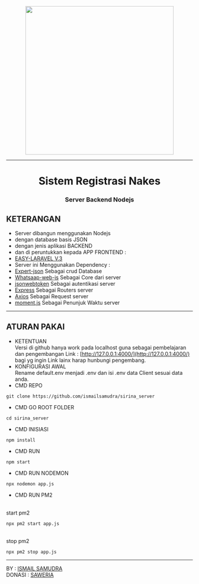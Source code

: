 <div align='center'>
   <img width=400px src='https://github.com/ismailsamudra/sirina_server/assets/67509798/76b1466a-f531-49cb-8aed-a081ad9697d7'>
</div>

<hr>

<div align='center'>
   <h1>Sistem Registrasi Nakes</h1>
   <h3>Server Backend Nodejs</h3>
</div>

## KETERANGAN
- Server dibangun menggunakan Nodejs
- dengan database basis JSON
- dengan jenis aplikasi BACKEND
- dan di peruntukkan kepada APP FRONTEND :
- [EASY-LARAVEL V.3](https://github.com/laratealcorp/master_larateal_v.1.18)
- Server ini Menggunakan Dependency :
- [Expert-json](https://github.com/ismailsamudra/expert-json) Sebagai crud Database
- [Whatsaap-web-js](https://wwebjs.dev/) Sebagai Core dari server
- [jsonwebtoken](https://www.npmjs.com/package/jsonwebtoken) Sebagai autentikasi server
- [Express](https://www.npmjs.com/package/express) Sebagai Routers server
- [Axios](https://www.npmjs.com/package/axios) Sebagai Request server
- [moment.js](https://momentjs.com/) Sebagai Penunjuk Waktu server

<hr>

## ATURAN PAKAI
- KETENTUAN
<br> Versi di github hanya work pada localhost guna sebagai pembelajaran dan pengembangan Link : [http://127.0.0.1:4000/](http://127.0.0.1:4000/)
<br> bagi yg ingin Link lainx harap hunbungi pengembang.
- KONFIGURASI AWAL
<br> Rename default.env menjadi .env dan isi .env data Client sesuai data anda.
- CMD REPO
```
git clone https://github.com/ismailsamudra/sirina_server
```
- CMD GO ROOT FOLDER 
```
cd sirina_server
```
- CMD INISIASI 
```
npm install
```
- CMD RUN
```
npm start
```
- CMD RUN NODEMON
```
npx nodemon app.js
```
- CMD RUN PM2

<br> start pm2
```
npx pm2 start app.js
```
<br> stop pm2
```
npx pm2 stop app.js
```

<hr>

BY : [ISMAIL SAMUDRA](https://facebook.com/ismailsamudra86) <br>
DONASI : <a href="https://saweria.co/ismailsamudra" target="_blank">SAWERIA</a>
